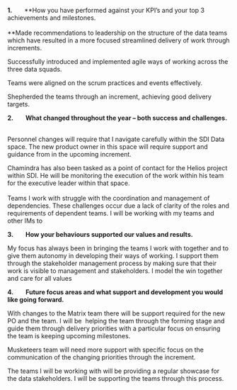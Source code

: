 **1.**       **How you have performed against your KPI’s and your top 3 achievements and milestones.  
<br/>**Made recommendations to leadership on the structure of the data teams which have resulted in a more focused streamlined delivery of work through increments.

Successfully introduced and implemented agile ways of working across the three data squads.

Teams were aligned on the scrum practices and events effectively.

Shepherded the teams through an increment, achieving good delivery targets.

**2.**       **What changed throughout the year – both success and challenges.  
<br/>**

Personnel changes will require that I navigate carefully within the SDI Data space. The new product owner in this space will require support and guidance from in the upcoming increment.

Chamindra has also been tasked as a point of contact for the Helios project within SDI. He will be monitoring the execution of the work within his team for the executive leader within that space.  
<br/>Teams I work with struggle with the coordination and management of dependencies. These challenges occur due a lack of clarity of the roles and requirements of dependent teams. I will be working with my teams and other IMs to 

**3.**       **How your behaviours supported our values and results.**

My focus has always been in bringing the teams I work with together and to give them autonomy in developing their ways of working. I support them through the stakeholder management process by making sure that their work is visible to management and stakeholders. I model the win together and care for all values 

**4.**       **Future focus areas and what support and development you would like going forward.**

With changes to the Matrix team there will be support required for the new PO and the team. I will be  helping the team through the forming stage and guide them through delivery priorities with a particular focus on ensuring the team is keeping upcoming milestones.

Musketeers team will need more support with specific focus on the communication of the changing priorities through the increment.

The teams I will be working with will be providing a regular showcase for the data stakeholders. I will be supporting the teams through this process.